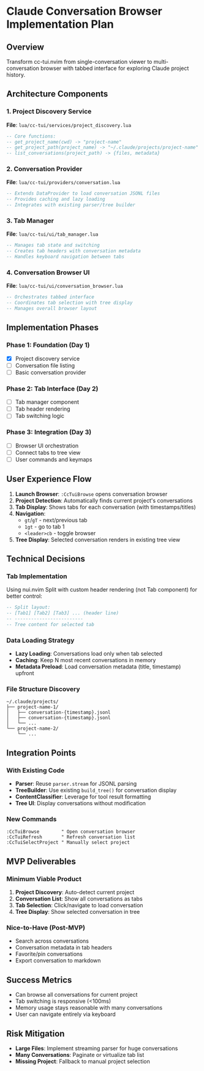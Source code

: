 # Claude Conversation Browser Implementation Plan

## Overview
Transform cc-tui.nvim from single-conversation viewer to multi-conversation browser with tabbed interface for exploring Claude project history.

## Architecture Components

### 1. Project Discovery Service
**File**: `lua/cc-tui/services/project_discovery.lua`
```lua
-- Core functions:
-- get_project_name(cwd) -> "project-name" 
-- get_project_path(project_name) -> "~/.claude/projects/project-name"
-- list_conversations(project_path) -> {files, metadata}
```

### 2. Conversation Provider  
**File**: `lua/cc-tui/providers/conversation.lua`
```lua
-- Extends DataProvider to load conversation JSONL files
-- Provides caching and lazy loading
-- Integrates with existing parser/tree builder
```

### 3. Tab Manager
**File**: `lua/cc-tui/ui/tab_manager.lua`
```lua
-- Manages tab state and switching
-- Creates tab headers with conversation metadata
-- Handles keyboard navigation between tabs
```

### 4. Conversation Browser UI
**File**: `lua/cc-tui/ui/conversation_browser.lua`
```lua
-- Orchestrates tabbed interface
-- Coordinates tab selection with tree display
-- Manages overall browser layout
```

## Implementation Phases

### Phase 1: Foundation (Day 1)
- [x] Project discovery service
- [ ] Conversation file listing
- [ ] Basic conversation provider

### Phase 2: Tab Interface (Day 2)  
- [ ] Tab manager component
- [ ] Tab header rendering
- [ ] Tab switching logic

### Phase 3: Integration (Day 3)
- [ ] Browser UI orchestration
- [ ] Connect tabs to tree view
- [ ] User commands and keymaps

## User Experience Flow

1. **Launch Browser**: `:CcTuiBrowse` opens conversation browser
2. **Project Detection**: Automatically finds current project's conversations
3. **Tab Display**: Shows tabs for each conversation (with timestamps/titles)
4. **Navigation**: 
   - `gt`/`gT` - next/previous tab
   - `1gt` - go to tab 1
   - `<leader>cb` - toggle browser
5. **Tree Display**: Selected conversation renders in existing tree view

## Technical Decisions

### Tab Implementation
Using nui.nvim Split with custom header rendering (not Tab component) for better control:
```lua
-- Split layout:
-- [Tab1] [Tab2] [Tab3] ... (header line)
-- -------------------------
-- Tree content for selected tab
```

### Data Loading Strategy
- **Lazy Loading**: Conversations load only when tab selected
- **Caching**: Keep N most recent conversations in memory
- **Metadata Preload**: Load conversation metadata (title, timestamp) upfront

### File Structure Discovery
```
~/.claude/projects/
├── project-name-1/
│   ├── conversation-{timestamp}.jsonl
│   ├── conversation-{timestamp}.jsonl
│   └── ...
└── project-name-2/
    └── ...
```

## Integration Points

### With Existing Code
- **Parser**: Reuse `parser.stream` for JSONL parsing
- **TreeBuilder**: Use existing `build_tree()` for conversation display
- **ContentClassifier**: Leverage for tool result formatting
- **Tree UI**: Display conversations without modification

### New Commands
```vim
:CcTuiBrowse        " Open conversation browser
:CcTuiRefresh       " Refresh conversation list
:CcTuiSelectProject " Manually select project
```

## MVP Deliverables

### Minimum Viable Product
1. **Project Discovery**: Auto-detect current project
2. **Conversation List**: Show all conversations as tabs
3. **Tab Selection**: Click/navigate to load conversation
4. **Tree Display**: Show selected conversation in tree

### Nice-to-Have (Post-MVP)
- Search across conversations
- Conversation metadata in tab headers
- Favorite/pin conversations
- Export conversation to markdown

## Success Metrics
- Can browse all conversations for current project
- Tab switching is responsive (<100ms)
- Memory usage stays reasonable with many conversations
- User can navigate entirely via keyboard

## Risk Mitigation
- **Large Files**: Implement streaming parser for huge conversations
- **Many Conversations**: Paginate or virtualize tab list
- **Missing Project**: Fallback to manual project selection
